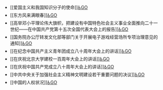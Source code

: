 - [[爱国主义和我国知识分子的使命]][♿GO](./爱国主义和我国知识分子的使命.md)
- [[东方风来满眼春]][♿GO](./东方风来满眼春.md)
- [[高举邓小平理论伟大旗帜，把建设有中国特色社会主义事业全面推向二十一世纪——在中国共产党第十五次全国代表大会上的报告]][♿GO](./高举邓小平理论伟大旗帜，把建设有中国特色社会主义事业全面推向二十一世纪——在中国共产党第十五次全国代表大会上的报告.md)
- [[国务院办公厅转发文化部等部门关于开展电子游戏经营场所专项治理意见的通知]][♿GO](./国务院办公厅转发文化部等部门关于开展电子游戏经营场所专项治理意见的通知.md)
- [[在纪念中国共产主义青年团成立八十周年大会上的讲话]][♿GO](./在纪念中国共产主义青年团成立八十周年大会上的讲话.md)
- [[在庆祝北京大学建校一百周年大会上的讲话]][♿GO](./在庆祝北京大学建校一百周年大会上的讲话.md)
- [[在庆祝中国共产党成立八十周年大会上的讲话]][♿GO](./在庆祝中国共产党成立八十周年大会上的讲话.md)
- [[中共中央关于加强社会主义精神文明建设若干重要问题的决议]][♿GO](./中共中央关于加强社会主义精神文明建设若干重要问题的决议.md)
- [[中国的人权状况]][♿GO](./中国的人权状况.md)
